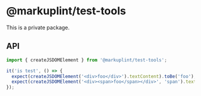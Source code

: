# @markuplint/test-tools

This is a private package.

## API

```ts
import { createJSDOMElement } from '@markuplint/test-tools';

it('is test', () => {
  expect(createJSDOMElement('<div>foo</div>').textContent).toBe('foo');
  expect(createJSDOMElement('<div><span>foo</span></div>', 'span').textContent).toBe('foo');
});
```
